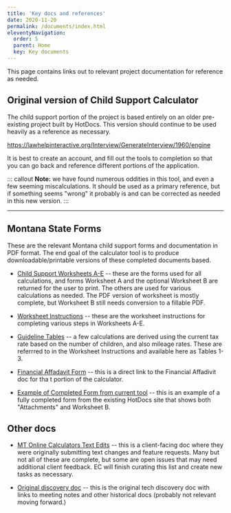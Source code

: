 ```yaml
---
title: 'K️ey docs and references' 
date: 2020-11-20
permalink: /documents/index.html
eleventyNavigation:
  order: 5 
  parent: Home
  key: Key documents 
---
```

This page contains links out to relevant project documentation for reference as needed.

## Original version of Child Support Calculator

The child support portion of the project is based entirely on an older pre-existing project built by HotDocs. This version should continue to be used heavily as a reference as necessary.

https://lawhelpinteractive.org/Interview/GenerateInterview/1960/engine

It is best to create an account, and fill out the tools to completion so that you can go back and reference different portions of the application.

::: callout 
**Note:** we have found numerous oddities in this tool, and even a few seeming miscalculations. It should be used as a primary reference, but if something seems "wrong" it probably is and can be corrected as needed in this new version.
:::

---

## Montana State Forms

These are the relevant Montana child support forms and documentation in PDF format. The end goal of the calculator tool is to produce downloadable/printable versions of these completed documents based. 

* [Child Support Worksheets A-E](https://dphhs.mt.gov/Portals/85/csed/documents/guidelinesworksheetsA-E.pdf) -- these are the forms used for all calculations, and forms Worksheet A and the optional Worksheet B are returned for the user to print. The others are used for various calculations as needed. The PDF version of worksheet is mostly complete, but Worksheet B still needs conversion to a fillable PDF.

* [Worksheet Instructions](https://dphhs.mt.gov/Portals/85/csed/documents/GuidelineINSTRUCTIONS-GL-2016.pdf) -- these are the worksheet instructions for completing various steps in Worksheets A-E.

* [Guideline Tables](https://dphhs.mt.gov/Portals/85/csed/documents/cs404-2CSGuidelinesTables.pdf) -- a few calculations are derived using the current tax rate based on the number of children, and also mileage rates. These are referrred to in the Worksheet Instructions and available here as Tables 1-3. 

* [Financial Affadavit Form](https://dphhs.mt.gov/Portals/85/csed/documents/financialaffidavit.pdf) -- this is a direct link to the Financial Affadivit doc for tha t portion of the calculator. 

* [Example of Completed Form from current tool](https://drive.google.com/file/d/1-ujR5gCvx9IBF3jFh37aKM2ajtj1yAAu/view?usp=sharing) -- this is an example of a fully completed form from the existing HotDocs site that shows both "Attachments" and Worksheet B.


## Other docs

* [MT Online Calculators Text Edits](https://docs.google.com/spreadsheets/d/1IrZc_PDgFtfsX_L9FEs93Zu4wFKvWzmu8vMzrAc1Kmk/edit?usp=sharing) -- this is a client-facing doc where they were originally submitting text changes and feature requests. Many but not all of these are complete, but some are open issues that may need additional client feedback. EC will finish curating this list and create new tasks as necessary.

* [Original discovery doc](https://docs.google.com/document/d/1vQzoOqLfnKrDjS_Yw8ZAISVgVwsozhMgekUZcHHhmz8/edit?usp=sharing) -- this is the original tech discovery doc with links to meeting notes and other historical docs (probably not relevant moving forward.)
